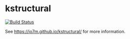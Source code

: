 kstructural
===

[![Build Status](https://travis-ci.org/io7m/kstructural.svg?branch=master)](https://travis-ci.org/io7m/kstructural)

See https://io7m.github.io/kstructural/ for more information.
